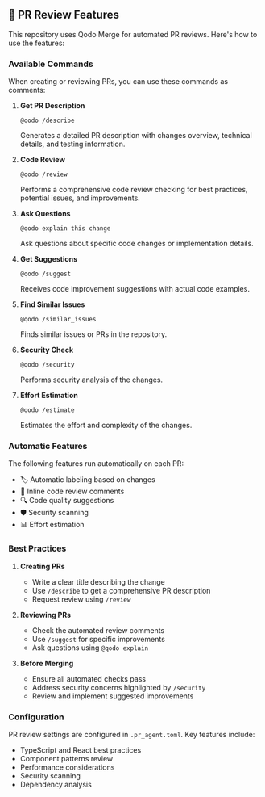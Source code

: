 

## 🤖 PR Review Features

This repository uses Qodo Merge for automated PR reviews. Here's how to use the features:

### Available Commands

When creating or reviewing PRs, you can use these commands as comments:

1. **Get PR Description**
   ```
   @qodo /describe
   ```
   Generates a detailed PR description with changes overview, technical details, and testing information.

2. **Code Review**
   ```
   @qodo /review
   ```
   Performs a comprehensive code review checking for best practices, potential issues, and improvements.

3. **Ask Questions**
   ```
   @qodo explain this change
   ```
   Ask questions about specific code changes or implementation details.

4. **Get Suggestions**
   ```
   @qodo /suggest
   ```
   Receives code improvement suggestions with actual code examples.

5. **Find Similar Issues**
   ```
   @qodo /similar_issues
   ```
   Finds similar issues or PRs in the repository.

6. **Security Check**
   ```
   @qodo /security
   ```
   Performs security analysis of the changes.

7. **Effort Estimation**
   ```
   @qodo /estimate
   ```
   Estimates the effort and complexity of the changes.

### Automatic Features

The following features run automatically on each PR:

- 🏷 Automatic labeling based on changes
- 📝 Inline code review comments
- 🔍 Code quality suggestions
- 🛡 Security scanning
- 📊 Effort estimation

### Best Practices

1. **Creating PRs**
   - Write a clear title describing the change
   - Use `/describe` to get a comprehensive PR description
   - Request review using `/review`

2. **Reviewing PRs**
   - Check the automated review comments
   - Use `/suggest` for specific improvements
   - Ask questions using `@qodo explain`

3. **Before Merging**
   - Ensure all automated checks pass
   - Address security concerns highlighted by `/security`
   - Review and implement suggested improvements

### Configuration

PR review settings are configured in `.pr_agent.toml`. Key features include:
- TypeScript and React best practices
- Component patterns review
- Performance considerations
- Security scanning
- Dependency analysis
